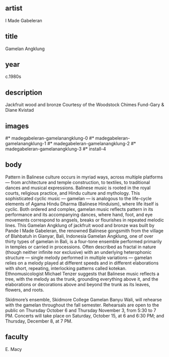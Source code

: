 ## artist
I Made Gabeleran

## title
Gamelan Angklung

## year
c.1980s 

## description
Jackfruit wood and bronze 
Courtesy of the Woodstock Chimes Fund-Gary & Diane Kvistad 

## images
#* madegabeleran-gamelanangklung-0
#* madegabeleran-gamelanangklung-1
#* madegabeleran-gamelanangklung-2
#* madegabeleran-gamelanangklung-3
#* install-4

## body
Pattern in Balinese culture occurs in myriad ways, across multiple platforms — from architecture and temple construction, to textiles, to traditional dances and musical expressions. Balinese music is rooted in the royal courts, religious practice, and Hindu culture and mythology. This sophisticated cyclic music — gamelan — is analogous to the life-cycle elements of Agama Hindu Dharma (Balinese Hinduism), where life itself is cyclic. Both ordered and complex, gamelan music reflects pattern in its performance and its accompanying dances, where hand, foot, and eye movements correspond to angsels, breaks or flourishes in repeated melodic lines. This Gamelan Angklung of jackfruit wood and bronze was built by Pande I Made Gabeleran, the renowned Balinese gongsmith from the village of Blahbatuh in Gianyar, Bali, Indonesia Gamelan Angklung, one of over thirty types of gamelan in Bali, is a four-tone ensemble performed primarily in temples or carried in processions. Often described as fractal in nature (though neither infinite nor exclusive) with an underlying heterophonic structure — single melody performed in multiple variations — gamelan relies on a melody played at different speeds and in different elaborations with short, repeating, interlocking patterns called kotekan. Ethnomusicologist Michael Tenzer suggests that Balinese music reflects a tree, with the melody as the trunk, grounding everything above it, and the elaborations or decorations above and beyond the trunk as its leaves, flowers, and roots.

Skidmore’s ensemble, Skidmore College Gamelan Banyu Wali, will rehearse with the gamelan throughout the fall semester. Rehearsals are open to the public on Thursday October 6 and Thursday November 3, from 5:30 to 7 PM. Concerts will take place on Saturday, October 15, at 6 and 6:30 PM; and Thursday, December 8, at 7 PM. 

## faculty
E. Macy